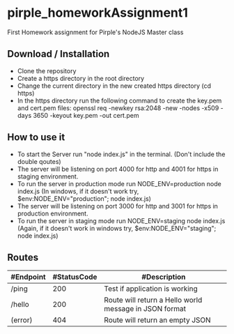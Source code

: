 # pirple_homeworkAssignment1

First Homework assignment for Pirple's NodeJS Master class

## Download / Installation

- Clone the repository
- Create a https directory in the root directory
- Change the current directory in the new created https directory (cd https)
- In the https directory run the following command to create the key.pem and cert.pem files: openssl req -newkey rsa:2048 -new -nodes -x509 -days 3650 -keyout key.pem -out cert.pem

## How to use it
- To start the Server run "node index.js" in the terminal. (Don't include the double qoutes)
- The server will be listening on port 4000 for http and 4001 for https in staging environment.
- To run the server in production mode run NODE_ENV=production node index.js (In windows, if it doesn't work try, $env:NODE_ENV="production"; node index.js)
- The server will be listening on port 3000 for http and 3001 for https in production environment.
- To run the server in staging mode run NODE_ENV=staging node index.js (Again, if it doesn't work in windows try, $env:NODE_ENV="staging"; node index.js)

## Routes
#Endpoint | #StatusCode | #Description
--- |--- |---
/ping | 200 | Test if application is working
/hello | 200 | Route will return a Hello world message in JSON format
(error) | 404 | Route will return an empty JSON
